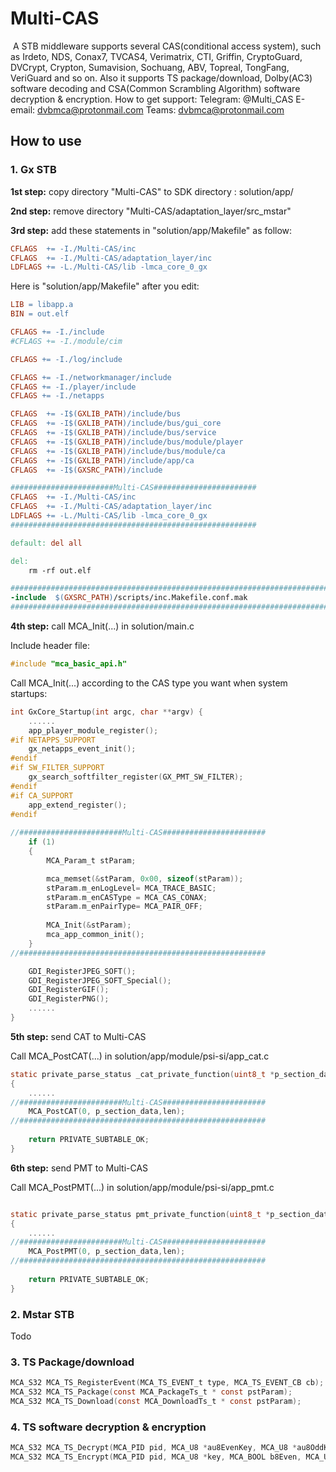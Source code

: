 # Multi-CAS
​     A STB middleware supports several CAS(conditional access system), such as Irdeto, NDS, Conax7, TVCAS4, Verimatrix, CTI, Griffin, CryptoGuard, DVCrypt, Crypton, Sumavision, Sochuang, ABV, Topreal, TongFang, VeriGuard and so on. Also it supports TS package/download, Dolby(AC3) software decoding and CSA(Common Scrambling Algorithm) software decryption & encryption.
How to get support:
Telegram: @Multi_CAS
E-email: dvbmca@protonmail.com
Teams: dvbmca@protonmail.com


## How to use

### 1. Gx STB

**1st step:** copy directory "Multi-CAS" to SDK directory : solution/app/

**2nd step:** remove directory "Multi-CAS/adaptation_layer/src_mstar"

**3rd step:** add these statements in "solution/app/Makefile" as follow:

```makefile
CFLAGS  += -I./Multi-CAS/inc
CFLAGS  += -I./Multi-CAS/adaptation_layer/inc
LDFLAGS += -L./Multi-CAS/lib -lmca_core_0_gx
```

Here is "solution/app/Makefile" after you edit:

```makefile
LIB = libapp.a
BIN = out.elf

CFLAGS += -I./include
#CFLAGS += -I./module/cim

CFLAGS += -I./log/include

CFLAGS += -I./networkmanager/include
CFLAGS += -I./player/include
CFLAGS += -I./netapps

CFLAGS  += -I$(GXLIB_PATH)/include/bus
CFLAGS  += -I$(GXLIB_PATH)/include/bus/gui_core
CFLAGS  += -I$(GXLIB_PATH)/include/bus/service
CFLAGS  += -I$(GXLIB_PATH)/include/bus/module/player
CFLAGS  += -I$(GXLIB_PATH)/include/bus/module/ca
CFLAGS  += -I$(GXLIB_PATH)/include/app/ca
CFLAGS  += -I$(GXSRC_PATH)/include

#######################Multi-CAS#######################
CFLAGS  += -I./Multi-CAS/inc
CFLAGS  += -I./Multi-CAS/adaptation_layer/inc
LDFLAGS += -L./Multi-CAS/lib -lmca_core_0_gx
#######################################################

default: del all

del:
	rm -rf out.elf

##############################################################################
-include  $(GXSRC_PATH)/scripts/inc.Makefile.conf.mak
##############################################################################
```

**4th step:** call MCA_Init(...) in solution/main.c

Include header file:

```c
#include "mca_basic_api.h"
```

Call MCA_Init(...) according to the CAS type you want when system startups:

```c
int GxCore_Startup(int argc, char **argv) {
    ......
    app_player_module_register();
#if NETAPPS_SUPPORT
    gx_netapps_event_init();
#endif
#if SW_FILTER_SUPPORT
    gx_search_softfilter_register(GX_PMT_SW_FILTER);
#endif
#if CA_SUPPORT
    app_extend_register();
#endif
    
//#######################Multi-CAS#######################
    if (1)
    {
        MCA_Param_t stParam;

        mca_memset(&stParam, 0x00, sizeof(stParam));
        stParam.m_enLogLevel= MCA_TRACE_BASIC;
        stParam.m_enCASType = MCA_CAS_CONAX;
        stParam.m_enPairType= MCA_PAIR_OFF;
    
        MCA_Init(&stParam);
        mca_app_common_init();
    }
//#######################################################

    GDI_RegisterJPEG_SOFT();
    GDI_RegisterJPEG_SOFT_Special();
    GDI_RegisterGIF();
    GDI_RegisterPNG();
    ......
}
```

**5th step:** send CAT to Multi-CAS

Call MCA_PostCAT(...) in solution/app/module/psi-si/app_cat.c

```c
static private_parse_status _cat_private_function(uint8_t *p_section_data, uint32_t len)
{
    ......
//#######################Multi-CAS#######################
    MCA_PostCAT(0, p_section_data,len);
//#######################################################
	
    return PRIVATE_SUBTABLE_OK;
}
```

**6th step:** send PMT to Multi-CAS

Call MCA_PostPMT(...) in solution/app/module/psi-si/app_pmt.c

```c

static private_parse_status pmt_private_function(uint8_t *p_section_data, uint32_t len)
{
    ......
//#######################Multi-CAS#######################
    MCA_PostPMT(0, p_section_data,len);
//#######################################################
	
    return PRIVATE_SUBTABLE_OK;
}
```

### 2. Mstar STB

Todo

### 3. TS Package/download

```c
MCA_S32 MCA_TS_RegisterEvent(MCA_TS_EVENT_t type, MCA_TS_EVENT_CB cb);
MCA_S32 MCA_TS_Package(const MCA_PackageTs_t * const pstParam);
MCA_S32 MCA_TS_Download(const MCA_DownloadTs_t * const pstParam);
```

### 4. TS software decryption & encryption

```c
MCA_S32 MCA_TS_Decrypt(MCA_PID pid, MCA_U8 *au8EvenKey, MCA_U8 *au8OddKey, MCA_U8 *ts, MCA_U32 len);
MCA_S32 MCA_TS_Encrypt(MCA_PID pid, MCA_U8 *key, MCA_BOOL b8Even, MCA_U8 *ts, MCA_U32 len);
```